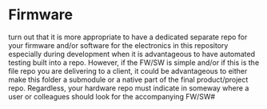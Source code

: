 # Firmware 
turn out that it is more appropriate to have a dedicated separate repo for your firmware and/or software for the electronics in this repository especially during development when it is advantageous to have automated testing built into a repo.  However, if the FW/SW is simple and/or if this is the file repo you are delivering to a client, it could be advantageous to either make this folder a submodule or a native part of the final product/project repo.
Regardless, your hardware repo must indicate in someway where a user or colleagues should look for the accompanying FW/SW#

